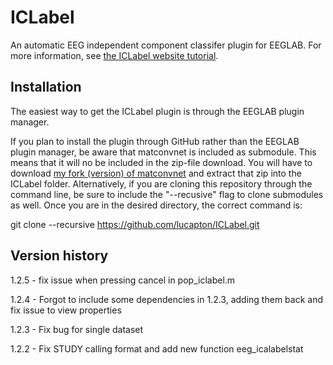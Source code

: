 # ICLabel
An automatic EEG independent component classifer plugin for EEGLAB.
For more information, see [the ICLabel website tutorial](https://labeling.ucsd.edu/tutorial/about).

## Installation
The easiest way to get the ICLabel plugin is through the EEGLAB plugin manager. 

If you plan to install the plugin through GitHub rather than the EEGLAB plugin manager, be aware that matconvnet is included as submodule. This means that it will no be included in the zip-file download. You will have to download [my fork (version) of matconvnet](https://github.com/lucapton/matconvnet) and extract that zip into the ICLabel folder. Alternatively, if you are cloning this repository through the command line, be sure to include the "--recusive" flag to clone submodules as well. Once you are in the desired directory, the correct command is:

git clone --recursive https://github.com/lucapton/ICLabel.git

## Version history
1.2.5 - fix issue when pressing cancel in pop_iclabel.m

1.2.4 - Forgot to include some dependencies in 1.2.3, adding them back and fix issue to view properties

1.2.3 - Fix bug for single dataset

1.2.2 - Fix STUDY calling format and add new function eeg_icalabelstat

